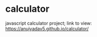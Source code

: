 # calculator
javascript calculator project; link to view: https://anujyadav5.github.io/calculator/ 
